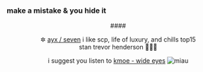 ### make a mistake & you hide it

<center> #### <p>✲ <ins>ayx / seven</ins>
i like scp, life of luxury, and chills top15<br>
stan trevor henderson 🛐🛐🛐</p>
<p>i suggest you listen to <a href="https://soundcloud.com/kmoethekid/wideeyes">kmoe - wide eyes</a>
<img src="https://github.com/7valv/7valv/assets/127133785/23e8d1b7-6404-4b8a-adcf-cf7daad4cc4a" alt="miau"></p> </center>

<!--
**7valv/7valv** is a ✨ _special_ ✨ repository because its `README.md` (this file) appears on your GitHub profile.-->
